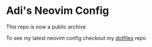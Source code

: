 # Adi's Neovim Config

This repo is now a public archive

To see my latest neovim config checkout my [dotfiles](https://github.com/AdithyanA2005/dotfiles) repo
